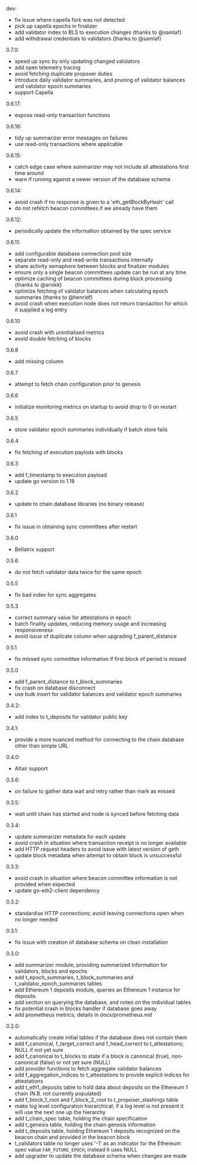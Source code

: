 dev:
  - fix issue where capella fork was not detected
  - pick up capella epochs in finalizer
  - add validator index to BLS to execution changes (thanks to @samlaf)
  - add withdrawal credentials to validators (thanks to @samlaf)

0.7.0:
  - speed up sync by only updating changed validators
  - add open telemetry tracing
  - avoid fetching duplicate proposer duties
  - introduce daily validator summaries, and pruning of validator balances and validator epoch summaries
  - support Capella

0.6.17:
  - expose read-only transaction functions

0.6.16:
  - tidy up summarizer error messages on failures
  - use read-only transactions where applicable

0.6.15:
  - catch edge case where summarizer may not include all attestations first time around
  - warn if running against a newer version of the database schema

0.6.14:
  - avoid crash if no response is given to a 'eth_getBlockByHash' call
  - do not refetch beacon committees if we already have them

0.6.12:
  - periodically update the information obtained by the spec service

0.6.11:
  - add configurable database connection pool size
  - separate read-only and read-write transactions internally
  - share activity semaphore between blocks and finalizer modules
  - ensure only a single beacon committees update can be run at any time
  - optimize caching of beacon committees during block processing (thanks to @ariskk)
  - optimize fetching of validator balances when calculating epoch summaries (thanks to @henridf)
  - avoid crash when execution node does not return transaction for which it supplied a log entry

0.6.10
  - avoid crash with uninitialised metrics
  - avoid double fetching of blocks

0.6.8
  - add missing column

0.6.7
  - attempt to fetch chain configuration prior to genesis

0.6.6
  - initialize monitoring metrics on startup to avoid drop to 0 on restart

0.6.5
  - store validator epoch summaries individually if batch store fails

0.6.4
  - fix fetching of execution paylods with blocks

0.6.3
  - add f_timestamp to execution payload
  - update go version to 1.18

0.6.2
  - update to chain database libraries (no binary release)

0.6.1
  - fix issue in obtaining sync committees after restart

0.6.0
  - Bellatrix support

0.5.6
  - do not fetch validator data twice for the same epoch

0.5.5
  - fix bad index for sync aggregates

0.5.3
  - correct summary value for attestations in epoch
  - batch finality updates, reducing memory usage and increasing responsiveness
  - avoid issue of duplicate column when upgrading f_parent_distance

0.5.1
  - fix missed sync committee information if first block of period is missed

0.5.0
  - add f_parent_distance to t_block_summaries
  - fix crash on database disconnect
  - use bulk insert for validator balances and validator epoch summaries

0.4.2:
  - add index to t_deposits for validator public key

0.4.1:
  - provide a more nuanced method for connecting to the chain database other than simple URL

0.4.0:
  - Altair support

0.3.6:
  - on failure to gather data wait and retry rather than mark as missed

0.3.5:
  - wait until chain has started and node is synced before fetching data

0.3.4:
  - update summarizer metadata for each update
  - avoid crash in situation where transaction receipt is no longer available
  - add HTTP request headers to avoid issue with latest version of geth
  - update block metadata when attempt to obtain block is unsuccessful

0.3.3:
  - avoid crash in situation where beacon committee information is not provided when expected
  - update go-eth2-client dependency

0.3.2:
  - standardise HTTP connections; avoid leaving connections open when no longer needed

0.3.1:
  - fix issue with creation of database schema on clean installation

0.3.0:
  - add summarizer module, providing summarized information for validators, blocks and epochs
  - add t_epoch_summaries, t_block_summaries and t_validator_epoch_summaries tables
  - add Ethereum 1 deposits module, queries an Ethereum 1 instance for deposits
  - add section on querying the database, and notes on the individual tables
  - fix potential crash in blocks handler if database goes away
  - add prometheus metrics; details in docs/prometheus.md

0.2.0:
  - automatically create initial tables if the database does not contain them
  - add f_canonical, f_target_correct and f_head_correct to t_attestations; NULL if not yet sure
  - add f_canonical to t_blocks to state if a block is canonical (true), non-canonical (false) or not yet sure (NULL)
  - add provider functions to fetch aggregate validator balances
  - add f_aggregation_indices to t_attestations to provide explicit indices for attestations
  - add t_eth1_deposits table to hold data about deposits on the Ethereum 1 chain (N.B. not currently populated)
  - add f_block_1_root and f_block_2_root to t_proposer_slashings table
  - make log level configuration hierarchical; if a log level is not present it will use the next one up the hierarchy
  - add t_chain_spec table, holding the chain specification
  - add t_genesis table, holding the chain genesis information
  - add t_deposits table, holding Ethereum 1 deposits recognized on the beacon chain and provided in the beacon block
  - t_validators table no longer uses '-1' as an indicator for the Ethereum spec value `FAR_FUTURE_EPOCH`, instead it uses NULL
  - add upgrader to update the database schema when changes are made
